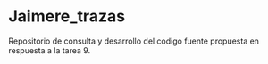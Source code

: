 Jaimere_trazas
==============

Repositorio de consulta y desarrollo del codigo fuente propuesta en respuesta a la tarea 9. 
